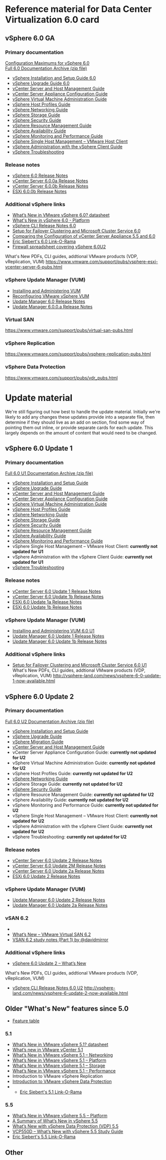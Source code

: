 # Reference material for Data Center Virtualization 6.0 card

## vSphere 6.0 GA
### Primary documentation
[Configuration Maximums for vSphere 6.0](https://www.vmware.com/pdf/vsphere6/r60/vsphere-60-configuration-maximums.pdf)  
[Full 6.0 Documentation Archive (zip file)](http://pubs.vmware.com/vsphere-60/topic/com.vmware.ICbase/PDF/vsphere-admin-doc.zip)  
- [vSphere Installation and Setup Guide 6.0](http://pubs.vmware.com/vsphere-60/topic/com.vmware.ICbase/PDF/vsphere-esxi-vcenter-server-60-installation-setup-guide.pdf)
- [vSphere Upgrade Guide 6.0](http://pubs.vmware.com/vsphere-60/topic/com.vmware.ICbase/PDF/vsphere-esxi-vcenter-server-60-upgrade-guide.pdf)
- [vCenter Server and Host Management Guide](http://pubs.vmware.com/vsphere-60/topic/com.vmware.ICbase/PDF/vsphere-esxi-vcenter-server-60-host-management-guide.pdf)
- [vCenter Server Appliance Configuration Guide](http://pubs.vmware.com/vsphere-60/topic/com.vmware.ICbase/PDF/vsphere-esxi-vcenter-server-60-appliance-configuration-guide.pdf)
- [vSphere Virtual Machine Administration Guide](http://pubs.vmware.com/vsphere-60/topic/com.vmware.ICbase/PDF/vsphere-esxi-vcenter-server-60-virtual-machine-admin-guide.pdf)
- [vSphere Host Profiles Guide](http://pubs.vmware.com/vsphere-60/topic/com.vmware.ICbase/PDF/vsphere-esxi-vcenter-server-60-host-profiles-guide.pdf)
- [vSphere Networking Guide](http://pubs.vmware.com/vsphere-60/topic/com.vmware.ICbase/PDF/vsphere-esxi-vcenter-server-60-networking-guide.pdf)
- [vSphere Storage Guide](http://pubs.vmware.com/vsphere-60/topic/com.vmware.ICbase/PDF/vsphere-esxi-vcenter-server-60-storage-guide.pdf)
- [vSphere Security Guide](http://pubs.vmware.com/vsphere-60/topic/com.vmware.ICbase/PDF/vsphere-esxi-vcenter-server-60-security-guide.pdf)
- [vSphere Resource Management Guide](http://pubs.vmware.com/vsphere-60/topic/com.vmware.ICbase/PDF/vsphere-esxi-vcenter-server-60-resource-management-guide.pdf)
- [vSphere Availability Guide](http://pubs.vmware.com/vsphere-60/topic/com.vmware.ICbase/PDF/vsphere-esxi-vcenter-server-60-availability-guide.pdf)
- [vSphere Monitoring and Performance Guide](http://pubs.vmware.com/vsphere-60/topic/com.vmware.ICbase/PDF/vsphere-esxi-vcenter-server-60-monitoring-performance-guide.pdf)
- [vSphere Single Host Management – VMware Host Client](http://pubs.vmware.com/vsphere-60/topic/com.vmware.ICbase/PDF/vsphere-html-host-client-18-guide.pdf)
- [vSphere Administration with the vSphere Client Guide](http://pubs.vmware.com/vsphere-60/topic/com.vmware.ICbase/PDF/vsphere-esxi-vcenter-server-60-client-administration-guide.pdf)
- [vSphere Troubleshooting](http://pubs.vmware.com/vsphere-60/topic/com.vmware.ICbase/PDF/vsphere-esxi-vcenter-server-60-troubleshooting-guide.pdf)

### Release notes
- [vSphere 6.0 Release Notes](https://www.vmware.com/support/vsphere6/doc/vsphere-esxi-vcenter-server-60-release-notes.html)
- [vCenter Server 6.0.0a Release Notes](https://www.vmware.com/support/vsphere6/doc/vsphere-vcenter-server-600a-release-notes.html)
- [vCenter Server 6.0.0b Release Notes](https://www.vmware.com/support/vsphere6/doc/vsphere-vcenter-server-600b-release-notes.html)
- [ESXi 6.0.0b Release Notes](https://www.vmware.com/support/vsphere6/doc/vsphere-esxi-600b-release-notes.html)

### Additional vSphere links
- [What’s New in VMware vSphere 6.0? datasheet](http://www.vmware.com/content/dam/digitalmarketing/vmware/en/pdf/products/vsphere/vmware-vsphere-whats-new.pdf)
- [What's New in vSphere 6.0 - Platform](http://www.vmware.com/files/pdf/vsphere/VMW-WP-vSPHR-Whats-New-6-0-PLTFRM.pdf)
- [vSphere CLI Release Notes 6.0](https://www.vmware.com/support/developer/vcli/vcli60/vsp6_60_vcli_relnotes.html)
- [Setup for Failover Clustering and Microsoft Cluster Service 6.0](http://pubs.vmware.com/vsphere-60/topic/com.vmware.ICbase/PDF/vsphere-esxi-vcenter-server-60-setup-mscs.pdf)
- [Comparing the Configuration of vCenter Server Appliance 5.5 and 6.0](http://www.vmware.com/content/dam/digitalmarketing/vmware/en/pdf/techpaper/products/vsphere/vmware-vsphere-60-vcenter-server-appliance-55-60-comparison-technical-note.pdf)
- [Eric Siebert's 6.0 Link-O-Rama](http://vsphere-land.com/news/vsphere-6-0-link-o-rama.html)
- [Firewall spreadsheet covering vSphere 6.0U2](https://communities.vmware.com/docs/DOC-33303)

What's New PDFs, CLI guides, addtional VMware products (VDP, vReplication, VUM)
https://www.vmware.com/support/pubs/vsphere-esxi-vcenter-server-6-pubs.html

### vSphere Update Manager (VUM)
- [Installing and Administering VUM](http://pubs.vmware.com/vsphere-60/topic/com.vmware.ICbase/PDF/vsphere-update-manager-60-install-administration-guide.pdf)
- [Reconfiguring VMware vSphere VUM](http://pubs.vmware.com/vsphere-60/topic/com.vmware.ICbase/PDF/vsphere-update-manager-60-reconfig-guide.pdf)
- [Update Manager 6.0 Release Notes](https://www.vmware.com/support/vsphere6/doc/vsphere-update-manager-60-release-notes.html)
- [Update Manager 6.0.0.a Release Notes](https://www.vmware.com/support/vsphere6/doc/vsphere-update-manager-600a-release-notes.html)

### Virtual SAN
https://www.vmware.com/support/pubs/virtual-san-pubs.html

### vSphere Replication
https://www.vmware.com/support/pubs/vsphere-replication-pubs.html

### vSphere Data Protection 
https://www.vmware.com/support/pubs/vdr_pubs.html


# Update material
We're still figuring out how best to handle the update material. Initially we're likely to add any changes these updates provide into a separate file, then determine if they should live as an add on section, find some way of pointing them out inline, or provide separate cards for each update.  This largely depends on the amount of content that would need to be changed.

## vSphere 6.0 Update 1
### Primary documentation
[Full 6.0 U1 Documentation Archive (zip file)](http://pubs.vmware.com/vsphere-60/topic/com.vmware.ICbase/PDF/vsphere-admin-doc-601.zip)
- [vSphere Installation and Setup Guide](http://pubs.vmware.com/vsphere-60/topic/com.vmware.ICbase/PDF/vsphere-esxi-vcenter-server-601-installation-setup-guide.pdf)
- [vSphere Upgrade Guide](http://pubs.vmware.com/vsphere-60/topic/com.vmware.ICbase/PDF/vsphere-esxi-vcenter-server-601-upgrade-guide.pdf)
- [vCenter Server and Host Management Guide](http://pubs.vmware.com/vsphere-60/topic/com.vmware.ICbase/PDF/vsphere-esxi-vcenter-server-601-host-management-guide.pdf)
- [vCenter Server Appliance Configuration Guide](http://pubs.vmware.com/vsphere-60/topic/com.vmware.ICbase/PDF/vsphere-esxi-vcenter-server-601-appliance-configuration-guide.pdf)
- [vSphere Virtual Machine Administration Guide](http://pubs.vmware.com/vsphere-60/topic/com.vmware.ICbase/PDF/vsphere-esxi-vcenter-server-601-virtual-machine-admin-guide.pdf)
- [vSphere Host Profiles Guide](http://pubs.vmware.com/vsphere-60/topic/com.vmware.ICbase/PDF/vsphere-esxi-vcenter-server-601-host-profiles-guide.pdf)
- [vSphere Networking Guide](http://pubs.vmware.com/vsphere-60/topic/com.vmware.ICbase/PDF/vsphere-esxi-vcenter-server-601-networking-guide.pdf)
- [vSphere Storage Guide](http://pubs.vmware.com/vsphere-60/topic/com.vmware.ICbase/PDF/vsphere-esxi-vcenter-server-601-storage-guide.pdf)
- [vSphere Security Guide](http://pubs.vmware.com/vsphere-60/topic/com.vmware.ICbase/PDF/vsphere-esxi-vcenter-server-601-security-guide.pdf)
- [vSphere Resource Management Guide](http://pubs.vmware.com/vsphere-60/topic/com.vmware.ICbase/PDF/vsphere-esxi-vcenter-server-601-resource-management-guide.pdf)
- [vSphere Availability Guide](http://pubs.vmware.com/vsphere-60/topic/com.vmware.ICbase/PDF/vsphere-esxi-vcenter-server-601-availability-guide.pdf)
- [vSphere Monitoring and Performance Guide](http://pubs.vmware.com/vsphere-60/topic/com.vmware.ICbase/PDF/vsphere-esxi-vcenter-server-601-monitoring-performance-guide.pdf)
- vSphere Single Host Management – VMware Host Client: **currently not updated for U1**
- vSphere Administration with the vSphere Client Guide: **currently not updated for U1**
- [vSphere Troubleshooting](http://pubs.vmware.com/vsphere-60/topic/com.vmware.ICbase/PDF/vsphere-esxi-vcenter-server-601-troubleshooting-guide.pdf)

### Release notes
- [vCenter Server 6.0 Update 1 Release Notes](http://pubs.vmware.com/Release_Notes/en/vsphere/60/vsphere-vcenter-server-60u1-release-notes.html)
- [vCenter Server 6.0 Update 1b Release Notes](http://pubs.vmware.com/Release_Notes/en/vsphere/60/vsphere-vcenter-server-60u1b-release-notes.html)
- [ESXi 6.0 Update 1a Release Notes](http://pubs.vmware.com/Release_Notes/en/vsphere/60/vsphere-esxi-60u1a-release-notes.html)
- [ESXi 6.0 Update 1b Release Notes](http://pubs.vmware.com/Release_Notes/en/vsphere/60/vsphere-esxi-60u1b-release-notes.html)

### vSphere Update Manager (VUM)
- [Installing and Administering VUM 6.0 U1](http://pubs.vmware.com/vsphere-60/topic/com.vmware.ICbase/PDF/vsphere-update-manager-601-install-administration-guide.pdf)
- [Update Manager 6.0 Update 1 Release Notes](http://pubs.vmware.com/Release_Notes/en/vsphere/60/vsphere-update-manager-60u1-release-notes.html)
- [Update Manager 6.0 Update 1b Release Notes](http://pubs.vmware.com/Release_Notes/en/vsphere/60/vsphere-update-manager-60u1b-release-notes.html)

### Additional vSphere links
- [Setup for Failover Clustering and Microsoft Cluster Service 6.0 U1](http://pubs.vmware.com/vsphere-60/topic/com.vmware.ICbase/PDF/vsphere-esxi-vcenter-server-601-setup-mscs.pdf)
What's New PDFs, CLI guides, addtional VMware products (VDP, vReplication, VUM)
http://vsphere-land.com/news/vsphere-6-0-update-1-now-available.html

## vSphere 6.0 Update 2
### Primary documentation
[Full 6.0 U2 Documentation Archive (zip file)](http://pubs.vmware.com/vsphere-60/topic/com.vmware.ICbase/PDF/vsphere-admin-doc-602.zip)

- [vSphere Installation and Setup Guide](http://pubs.vmware.com/vsphere-60/topic/com.vmware.ICbase/PDF/vsphere-esxi-vcenter-server-602-installation-setup-guide.pdf)
- [vSphere Upgrade Guide](http://pubs.vmware.com/vsphere-60/topic/com.vmware.ICbase/PDF/vsphere-esxi-vcenter-server-602-upgrade-guide.pdf)
- [vSphere Migration Guide](http://pubs.vmware.com/vsphere-60/topic/com.vmware.ICbase/PDF/vsphere-vcenter-server-602-migration-guide.pdf)
- [vCenter Server and Host Management Guide](http://pubs.vmware.com/vsphere-60/topic/com.vmware.ICbase/PDF/vsphere-esxi-vcenter-server-602-host-management-guide.pdf)
- vCenter Server Appliance Configuration Guide: **currently not updated for U2**
- vSphere Virtual Machine Administration Guide: **currently not updated for U2**
- vSphere Host Profiles Guide: **currently not updated for U2**
- [vSphere Networking Guide](http://pubs.vmware.com/vsphere-60/topic/com.vmware.ICbase/PDF/vsphere-esxi-vcenter-server-602-networking-guide.pdf)
- vSphere Storage Guide: **currently not updated for U2**
- [vSphere Security Guide](http://pubs.vmware.com/vsphere-60/topic/com.vmware.ICbase/PDF/vsphere-esxi-vcenter-server-602-security-guide.pdf)
- vSphere Resource Management Guide: **currently not updated for U2**
- vSphere Availability Guide: **currently not updated for U2**
- vSphere Monitoring and Performance Guide: **currently not updated for U2**
- vSphere Single Host Management – VMware Host Client: **currently not updated for U2**
- vSphere Administration with the vSphere Client Guide: **currently not updated for U2**
- vSphere Troubleshooting: **currently not updated for U2**

### Release notes
- [vCenter Server 6.0 Update 2 Release Notes](http://pubs.vmware.com/Release_Notes/en/vsphere/60/vsphere-vcenter-server-60u2-release-notes.html)
- [vCenter Server 6.0 Update 2M Release Notes](http://pubs.vmware.com/Release_Notes/en/vsphere/60/vsphere-vcenter-server-60u2m-release-notes.html)
- [vCenter Server 6.0 Update 2a Release Notes](http://pubs.vmware.com/Release_Notes/en/vsphere/60/vsphere-vcenter-server-60u2a-release-notes.html)
- [ESXi 6.0 Update 2 Release Notes](http://pubs.vmware.com/Release_Notes/en/vsphere/60/vsphere-esxi-60u2-release-notes.html)

### vSphere Update Manager (VUM)
- [Update Manager 6.0 Update 2 Release Notes](http://pubs.vmware.com/Release_Notes/en/vsphere/60/vsphere-update-manager-60u2-release-notes.html)
- [Update Manager 6.0 Update 2a Release Notes](http://pubs.vmware.com/Release_Notes/en/vsphere/60/vsphere-update-manager-60u2a-release-notes.html)

### vSAN 6.2
- [](http://www.vmware.com/content/dam/digitalmarketing/vmware/en/pdf/products/vsan/vmware-virtual-san-whats-new.pdf)
- [What’s New – VMware Virtual SAN 6.2](http://blogs.vmware.com/virtualblocks/2016/02/10/whats-new-vmware-virtual-san-6-2/)
- [VSAN 6.2 study notes (Part 1) by @davidmirror](http://vbrownbag.com/2016/12/vsan-6-2-study-notes-part-1-by-davidmirror/)

### Additional vSphere links
- [vSphere 6.0 Update 2 – What’s New](http://blogs.vmware.com/vsphere/2016/04/vsphere-6-0-update-2-whats-new.html)

What's New PDFs, CLI guides, addtional VMware products (VDP, vReplication, VUM)
- [vSphere CLI Release Notes 6.0 U2](http://pubs.vmware.com/Release_Notes/en/vcli/60/vsp6_602_vcli_relnotes.html)
http://vsphere-land.com/news/vsphere-6-update-2-now-available.html


## Older "What's New" features since 5.0
- [Feature table](http://www.vmwarearena.com/wp-content/uploads/2015/02/Difference-between-vSphere-5.05.1-5.5-6.0.jpg)
### 5.1
- [What’s New in VMware vSphere 5.1? datasheet](http://www.vmware.com/files/pdf/products/vsphere/vmware-what-is-new-vsphere51.pdf)
- [What’s new in VMware vCenter 5.1](http://www.vmware.com/files/pdf/techpaper/Whats-New-VMware-vCenter-Server-51-Technical-Whitepaper.pdf)
- [What’s New in VMware vSphere 5.1 – Networking](http://www.vmware.com/files/pdf/techpaper/Whats-New-VMware-vSphere-51-Network-Technical-Whitepaper.pdf)
- [What’s New in VMware vSphere 5.1 – Platform](http://www.vmware.com/files/pdf/techpaper/Whats-New-VMware-vSphere-51-Platform-Technical-Whitepaper.pdf)
- [What’s New in VMware vSphere 5.1 – Storage](http://www.vmware.com/files/pdf/techpaper/Whats-New-VMware-vSphere-51-Storage-Technical-Whitepaper.pdf)
- [What’s New in VMware vSphere 5.1 – Performance](http://www.vmware.com/files/pdf/techpaper/Whats-New-VMware-vSphere-51-Performance-Technical-Whitepaper.pdf)
- Introduction to VMware vSphere Replication
- [Introduction to VMware vSphere Data Protection](http://www.vmware.com/files/pdf/techpaper/Introduction-to-Data-Protection.pdf)
- - [Eric Siebert's 5.1 Link-O-Rama](http://vsphere-land.com/news/vsphere-51-link-o-rama.html)


### 5.5
- [What’s New in VMware vSphere 5.5 – Platform](http://www.vmware.com/content/dam/digitalmarketing/vmware/en/pdf/whitepaper/vsphere/vmw-white-paper-vsphr-5.5-pltfrm.pdf)
- [A Summary of What’s New in vSphere 5.5](https://blogs.vmware.com/vsphere/2013/09/a-summary-of-whats-new-in-vsphere-5-5.html)
- [What’s New with vSphere Data Protection (VDP) 5.5](http://blogs.vmware.com/vsphere/2013/09/whats-new-with-vdp55.html)
- [VCP550D – What’s New with vSphere 5.5 Study Guide](http://www.jasongaudreau.com/2014/10/vcp550d-whats-new-with-vsphere-55-study.html)
- [Eric Siebert's 5.5 Link-O-Rama](http://vsphere-land.com/news/vsphere-55-link-o-rama.html)


## Other